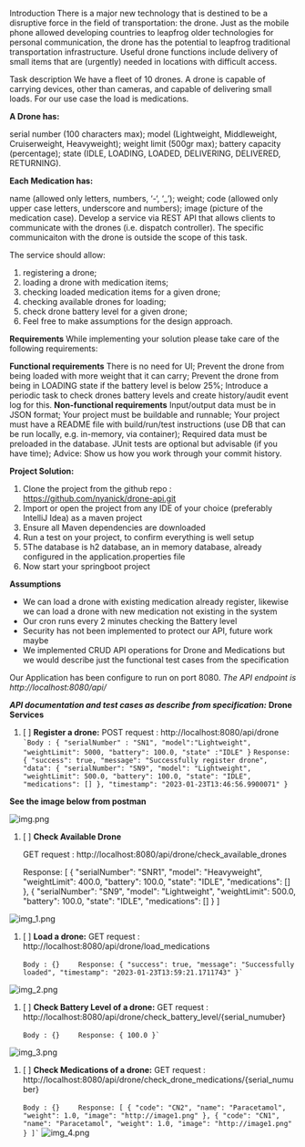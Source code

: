Introduction
There is a major new technology that is destined to be a disruptive force in the field of transportation: the drone. Just as the mobile phone allowed developing countries to leapfrog older technologies for personal communication, the drone has the potential to leapfrog traditional transportation infrastructure.
Useful drone functions include delivery of small items that are (urgently) needed in locations with difficult access.

Task description
We have a fleet of 10 drones. A drone is capable of carrying devices, other than cameras, and capable of delivering small loads. For our use case the load is medications.

**A Drone has:**

serial number (100 characters max);
model (Lightweight, Middleweight, Cruiserweight, Heavyweight);
weight limit (500gr max);
battery capacity (percentage);
state (IDLE, LOADING, LOADED, DELIVERING, DELIVERED, RETURNING).

**Each Medication has:**

name (allowed only letters, numbers, ‘-‘, ‘_’);
weight;
code (allowed only upper case letters, underscore and numbers);
image (picture of the medication case).
Develop a service via REST API that allows clients to communicate with the drones (i.e. dispatch controller). The specific communicaiton with the drone is outside the scope of this task.

The service should allow:

1. registering a drone;
2. loading a drone with medication items;
3. checking loaded medication items for a given drone;
4. checking available drones for loading;
5. check drone battery level for a given drone;
6. Feel free to make assumptions for the design approach.

**Requirements**
While implementing your solution please take care of the following requirements:

**Functional requirements**
There is no need for UI;
Prevent the drone from being loaded with more weight that it can carry;
Prevent the drone from being in LOADING state if the battery level is below 25%;
Introduce a periodic task to check drones battery levels and create history/audit event log for this.
**Non-functional requirements**
Input/output data must be in JSON format;
Your project must be buildable and runnable;
Your project must have a README file with build/run/test instructions (use DB that can be run locally, e.g. in-memory, via container);
Required data must be preloaded in the database.
JUnit tests are optional but advisable (if you have time);
Advice: Show us how you work through your commit history.


**Project Solution:**

1. Clone the project from the github repo : https://github.com/nyanick/drone-api.git
2. Import or open the project from any IDE of your choice (preferably IntelliJ Idea) as a maven project
3. Ensure all Maven dependencies are downloaded
4. Run a test on your project, to confirm everything is well setup
5. 5The database is h2 database, an in memory database, already configured in the application.properties file
6. Now start your springboot project

**Assumptions**
* We can load a drone with existing medication already register, likewise we can load a drone with new medication not existing in the system
* Our cron runs every 2 minutes checking the Battery level
* Security has not been implemented to protect our API, future work maybe
* We implemented CRUD API operations for Drone and Medications but we would describe just the functional test cases from the specification

Our Application has been configure to run on port 8080.
_The API endpoint is http://localhost:8080/api/_

**_API documentation and test cases as describe from specification:_**
**Drone Services**

1. [ ] **Register a drone:** 
POST request : http://localhost:8080/api/drone
``
`Body :
        {
            "serialNumber" : "SN1",
            "model":"Lightweight",
            "weightLimit": 5000,
            "battery": 100.0,
            "state" :"IDLE"
        }
``
``
Response:
        {
            "success": true,
            "message": "Successfully register drone",
            "data": {
            "serialNumber": "SN9",
            "model": "Lightweight",
            "weightLimit": 500.0,
            "battery": 100.0,
            "state": "IDLE",
            "medications": []
            },
            "timestamp": "2023-01-23T13:46:56.9900071"
        }
``

**See the image below from postman**

![img.png](img.png)


1. [ ] **Check Available Drone**

   GET request : http://localhost:8080/api/drone/check_available_drones


    Response:
    [
        {
            "serialNumber": "SNR1",
            "model": "Heavyweight",
            "weightLimit": 400.0,
            "battery": 100.0,
            "state": "IDLE",
            "medications": []
        },
        {
            "serialNumber": "SN9",
            "model": "Lightweight",
            "weightLimit": 500.0,
            "battery": 100.0,
            "state": "IDLE",
            "medications": []
        }
    ]

![img_1.png](img_1.png)

1. [ ] **Load a drone:**
   GET request : http://localhost:8080/api/drone/load_medications

    `Body : {}
    `
``    Response:
   {
   "success": true,
   "message": "Successfully loaded",
   "timestamp": "2023-01-23T13:59:21.1711743"
   }`
    ``

![img_2.png](img_2.png)


1. [ ] **Check Battery Level of a drone:**
   GET request : http://localhost:8080/api/drone/check_battery_level/{serial_numuber}

   `Body :
   {}
   `
   ``    Response:
   {
    100.0
   }`
   ``


![img_3.png](img_3.png)



1. [ ] **Check Medications of a drone:**
   GET request : http://localhost:8080/api/drone/check_drone_medications/{serial_numuber}

   `Body :
   {}
   `
   ``    Response:
   [
   {
   "code": "CN2",
   "name": "Paracetamol",
   "weight": 1.0,
   "image": "http://image1.png"
   },
   {
   "code": "CN1",
   "name": "Paracetamol",
   "weight": 1.0,
   "image": "http://image1.png"
   }
   ]`
   ``
![img_4.png](img_4.png)




